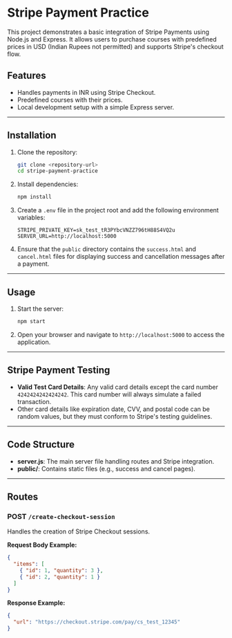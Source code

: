 # Stripe Payment Practice

This project demonstrates a basic integration of Stripe Payments using Node.js and Express. It allows users to purchase courses with predefined prices in USD (Indian Rupees not permitted) and supports Stripe's checkout flow.

## Features

- Handles payments in INR using Stripe Checkout.
- Predefined courses with their prices.
- Local development setup with a simple Express server.

---

## Installation

1. Clone the repository:

   ```bash
   git clone <repository-url>
   cd stripe-payment-practice
   ```

2. Install dependencies:

   ```bash
   npm install
   ```

3. Create a `.env` file in the project root and add the following environment variables:

   ```env
   STRIPE_PRIVATE_KEY=sk_test_tR3PYbcVNZZ796tH88S4VQ2u
   SERVER_URL=http://localhost:5000
   ```

4. Ensure that the `public` directory contains the `success.html` and `cancel.html` files for displaying success and cancellation messages after a payment.

---

## Usage

1. Start the server:

   ```bash
   npm start
   ```

2. Open your browser and navigate to `http://localhost:5000` to access the application.

---

## Stripe Payment Testing

- **Valid Test Card Details**: Any valid card details except the card number `4242424242424242`. This card number will always simulate a failed transaction.
- Other card details like expiration date, CVV, and postal code can be random values, but they must conform to Stripe's testing guidelines.

---

## Code Structure

- **server.js**: The main server file handling routes and Stripe integration.
- **public/**: Contains static files (e.g., success and cancel pages).

---

## Routes

### POST `/create-checkout-session`

Handles the creation of Stripe Checkout sessions.

**Request Body Example:**

```json
{
  "items": [
    { "id": 1, "quantity": 3 },
    { "id": 2, "quantity": 1 }
  ]
}
```

**Response Example:**

```json
{
  "url": "https://checkout.stripe.com/pay/cs_test_12345"
}
```

